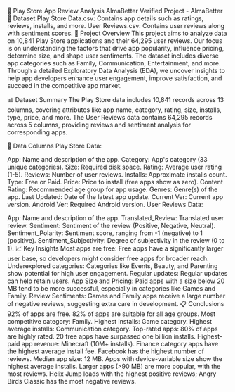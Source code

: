📱 Play Store App Review Analysis
AlmaBetter Verified Project - AlmaBetter
📂 Dataset
Play Store Data.csv: Contains app details such as ratings, reviews, installs, and more.
User Reviews.csv: Contains user reviews along with sentiment scores.
📖 Project Overview
This project aims to analyze data on 10,841 Play Store applications and their 64,295 user reviews. Our focus is on understanding the factors that drive app popularity, influence pricing, determine size, and shape user sentiments. The dataset includes diverse app categories such as Family, Communication, Entertainment, and more. Through a detailed Exploratory Data Analysis (EDA), we uncover insights to help app developers enhance user engagement, improve satisfaction, and succeed in the competitive app market.

📊 Dataset Summary
The Play Store data includes 10,841 records across 13 columns, covering attributes like app name, category, rating, size, installs, type, price, and more. The User Reviews data contains 64,295 records across 5 columns, providing reviews and sentiment analysis for corresponding apps.

📝 Data Columns
Play Store Data:

App: Name and description of the app.
Category: App's category (33 unique categories).
Size: Required disk space.
Rating: Average user rating (1-5).
Reviews: Number of user reviews.
Installs: Approximate installs count.
Type: Free or Paid.
Price: Price to install (free apps show as zero).
Content Rating: Recommended age group for app usage.
Genres: Genre(s) of the app.
Last Updated: Date of the latest app update.
Current Ver: Current app version.
Android Ver: Required Android version.
User Reviews Data:

App: Name and description of the app.
Translated_Review: Translated user review.
Sentiment: Sentiment of the review (Positive, Negative, Neutral).
Sentiment_Polarity: Sentiment score, ranging from -1 (negative) to 1 (positive).
Sentiment_Subjectivity: Degree of subjectivity in the review (0 to 1).
📈 Key Insights
Most apps are free: Free apps have a significantly larger user base, so developers might consider free apps for broader reach.
Underexplored categories: Categories like Events, Beauty, and Parenting show potential for high user engagement.
Regular updates: Regular updates can help retain users.
App Size and Pricing: Paid apps with a size below 20 MB tend to be more successful, especially in categories like Games and Family.
Review Sentiments: Games and Family apps receive a large number of negative reviews, suggesting extra care in development.
📋 Conclusions
92% of apps are free.
82% of apps are suitable for all age groups.
Most competitive category: Family.
Highest installs: Game category.
Highest average installs: Communication category.
Top-rated apps: 80% of apps are highly rated.
20 free apps have surpassed one billion installs.
Highest-paid app revenue: Minecraft (10M+ installs).
Finance category apps have the highest average install fee.
Facebook has the highest number of reviews.
Median app size: 12 MB.
Apps with device-variable size show the highest average installs.
Larger apps (>90 MB) are more popular, with the most reviews.
Helix Jump leads with the highest positive reviews; Angry Birds Classic has the most negative reviews.
